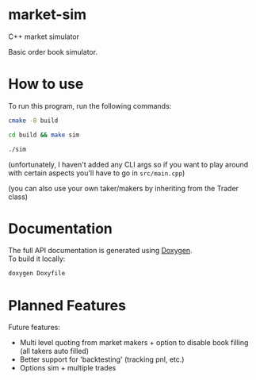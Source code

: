# market-sim
C++ market simulator 

Basic order book simulator.

# How to use
To run this program, run the following commands:
```bash
cmake -B build
```

```bash
cd build && make sim
```

```bash
./sim
```

(unfortunately, I haven't added any CLI args so if you want to play around with certain aspects you'll have to go in `src/main.cpp`)

(you can also use your own taker/makers by inheriting from the Trader class)

# Documentation
The full API documentation is generated using [Doxygen](https://www.doxygen.nl/).  
To build it locally:

```bash
doxygen Doxyfile
```

# Planned Features
Future features:
- Multi level quoting from market makers + option to disable book filling (all takers auto filled)
- Better support for 'backtesting' (tracking pnl, etc.)
- Options sim + multiple trades

